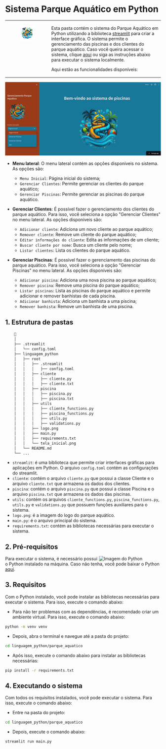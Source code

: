 # Sistema Parque Aquático em Python

<table>
  <tr>
    <td valign="top">
      <figure>
        <img src="parque_aquatico/logo.png" alt="Logo" style="width: 400px;"/>
      </figure>
    </td>
    <td valign="top">

Esta pasta contém o sistema do Parque Aquático em Python utilizando a biblioteca [streamlit](https://www.streamlit.io/) para criar a interface gráfica. O sistema permite o gerenciamento das piscinas e dos clientes do parque aquático. Caso você queira acessar o sistema, clique [aqui](https://sistemaparqueaquatico.streamlit.app/) ou siga as instruções abaixo para executar o sistema localmente.

Aqui estão as funcionalidades disponíveis:
    </td>
  </tr>
</table>

![Alt text](parque_aquatico/tela_inicial.png)


- **Menu lateral**: O menu lateral contém as opções disponíveis no sistema. As opções são:
    - `Menu Inicial`: Página inicial do sistema;
    - `Gerenciar Clientes`: Permite gerenciar os clientes do parque aquático;
    - `Gerenciar Piscinas`: Permite gerenciar as piscinas do parque aquático.


- **Gerenciar Clientes**:
É possível fazer o gerenciamento dos clientes do parque aquático. Para isso, você seleciona a opção "Gerenciar Clientes" no menu lateral. As opções disponíveis são:

    - `Adicionar cliente`: Adiciona um novo cliente ao parque aquático;
    - `Remover cliente`: Remove um cliente do parque aquático;
    - `Editar informações do cliente`: Edita as informações de um cliente;
    - `Buscar cliente por nome`: Busca um cliente pelo nome;
    - `Listar clientes`: Lista os clientes do parque aquático.


- **Gerenciar Piscinas**: É possivel fazer o gerenciamento das piscinas do parque aquático. Para isso, você seleciona a opção "Gerenciar Piscinas" no menu lateral. As opções disponíveis são:
    
    - `Adicionar piscina`: Adiciona uma nova piscina ao parque aquático;
    - `Remover piscina`: Remove uma piscina do parque aquático;
    - `Listar piscinas`: Lista as piscinas do parque aquático e permite adicionar e remover banhistas de cada piscina.
    - `Adicionar banhista`: Adiciona um banhista a uma piscina;
    - `Remover banhista`: Remove um banhista de uma piscina.


## 1. Estrutura de pastas
```
    📁
    │
    ├── .streamlit
    │   └── config.toml
    ├── linguagem_python
    │   ├── root
    │   │   ├── .streamlit
    │   │   │   ├── config.toml
    │   │   ├── cliente
    │   │   │   ├── cliente.py
    │   │   │   ├── cliente.txt
    │   │   ├── piscina
    │   │   │   ├── piscina.py
    │   │   │   ├── piscina.txt
    │   │   ├── utils
    │   │   │   ├── cliente_functions.py
    │   │   │   ├── piscina_functions.py
    │   │   │   ├── utils.py
    │   │   │   ├── validations.py
    │   │   ├── logo.png
    │   │   ├── main.py
    │   │   ├── requirements.txt
    │   │   └── tela_inicial.png
    │   └── README.md
    └── ...
```

- ```streamlit```: é uma biblioteca que permite criar interfaces gráficas para aplicações em Python. O arquivo `config.toml` contém as configurações do streamlit.
- ```cliente```: contém o arquivo `cliente.py` que possui a classe Cliente e o arquivo `cliente.txt` que armazena os dados dos clientes.
- ```piscina```: contém o arquivo `piscina.py` que possui a classe Piscina e o arquivo `piscina.txt` que armazena os dados das piscinas.
- ```utils```: contém os arquivos `cliente_functions.py`, `piscina_functions.py`, `utils.py` e `validations.py` que possuem funções auxiliares para o sistema.
- ```logo.png```: é a imagem do logo do parque aquático.
- ```main.py```: é o arquivo principal do sistema.
- ```requirements.txt```: contém as bibliotecas necessárias para executar o sistema.



## 2. Pré-requisitos
<img align="right" src="https://www.python.org/static/img/python-logo.png" alt="Imagem do Python" width="200"/>

Para executar o sistema, é necessário possui o Python instalado na máquina. Caso não tenha, você pode baixar o Python [aqui](https://www.python.org/downloads/).



## 3. Requisitos

Com o Python instalado, você pode instalar as bibliotecas necessárias para executar o sistema. Para isso, execute o comando abaixo:

- Para não ter problemas com as dependências, é recomendado criar um ambiente virtual. Para isso, execute o comando abaixo:

```bash
python -m venv venv
```


- Depois, abra o terminal e navegue até a pasta do projeto:

```bash
cd linguagem_python/parque_aquatico
```

- Após isso, execute o comando abaixo para instalar as bibliotecas necessárias:

```bash
pip install -r requirements.txt
```

## 4. Executando o sistema

Com todos os requisitos instalados, você pode executar o sistema. Para isso, execute o comando abaixo:

- Entre na pasta do projeto:

```bash
cd linguagem_python/parque_aquatico
```

- Depois, execute o comando abaixo:

```bash
streamlit run main.py
```